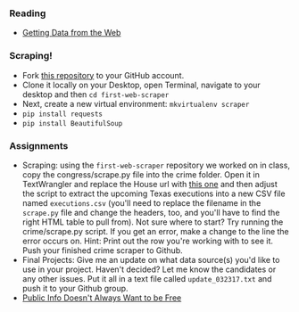 ### Reading

  * [Getting Data from the Web](http://datajournalismhandbook.org/1.0/en/getting_data_3.html)

### Scraping!

  * Fork [this repository](https://github.com/SMPA3193/first-web-scraper) to your GitHub account.
  * Clone it locally on your Desktop, open Terminal, navigate to your desktop and then `cd first-web-scraper`
  * Next, create a new virtual environment: `mkvirtualenv scraper`
  * `pip install requests`
  * `pip install BeautifulSoup`

### Assignments

  * Scraping: using the `first-web-scraper` repository we worked on in class, copy the congress/scrape.py file into the crime folder. Open it in TextWrangler and replace the House url with [this one](http://www.tdcj.state.tx.us/death_row/dr_scheduled_executions.html) and then adjust the script to extract the upcoming Texas executions into a new CSV file named `executions.csv` (you'll need to replace the filename in the `scrape.py` file and change the headers, too, and you'll have to find the right HTML table to pull from). Not sure where to start? Try running the crime/scrape.py script. If you get an error, make a change to the line the error occurs on. Hint: Print out the row you're working with to see it. Push your finished crime scraper to Github.
  * Final Projects: Give me an update on what data source(s) you'd like to use in your project. Haven't decided? Let me know the candidates or any other issues. Put it all in a text file called `update_032317.txt` and push it to your Github group.
  * [Public Info Doesn't Always Want to be Free](https://source.opennews.org/en-US/learning/public-info-doesnt-always-want-be-free/)
